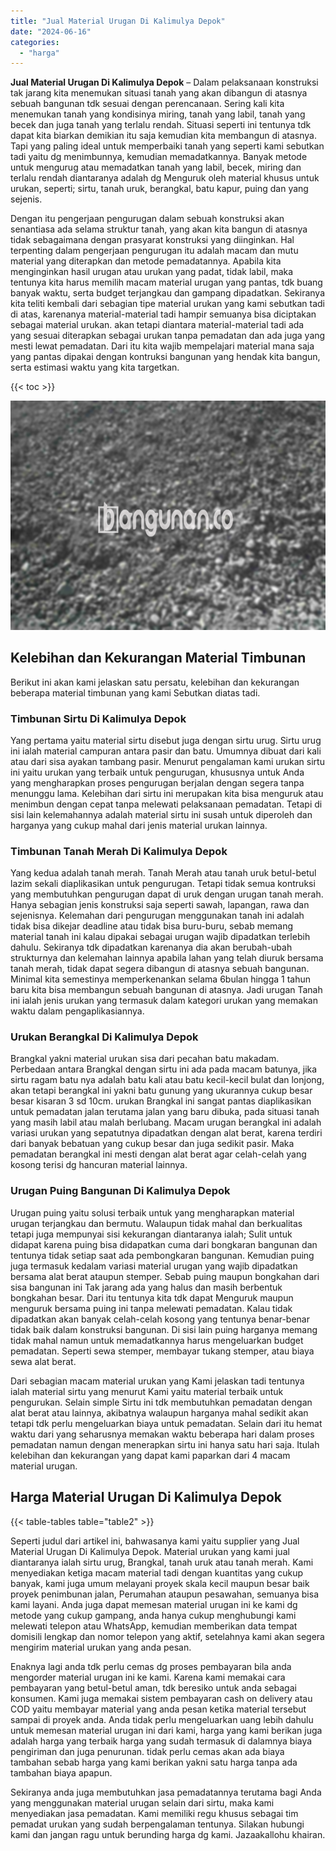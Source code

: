 ```yaml
---
title: "Jual Material Urugan Di Kalimulya Depok"
date: "2024-06-16"
categories: 
  - "harga"
---
```


**Jual Material Urugan Di Kalimulya Depok** – Dalam pelaksanaan konstruksi tak jarang kita menemukan situasi tanah yang akan dibangun di atasnya sebuah bangunan tdk sesuai dengan perencanaan. Sering kali kita menemukan tanah yang kondisinya miring, tanah yang labil, tanah yang becek dan juga tanah yang terlalu rendah. Situasi seperti ini tentunya tdk dapat kita biarkan demikian itu saja kemudian kita membangun di atasnya. Tapi yang paling ideal untuk memperbaiki tanah yang seperti kami sebutkan tadi yaitu dg menimbunnya, kemudian memadatkannya. Banyak metode untuk mengurug atau memadatkan tanah yang labil, becek, miring dan terlalu rendah diantaranya adalah dg Menguruk oleh material khusus untuk urukan, seperti; sirtu, tanah uruk, berangkal, batu kapur, puing dan yang sejenis.

Dengan itu pengerjaan pengurugan dalam sebuah konstruksi akan senantiasa ada selama struktur tanah, yang akan kita bangun di atasnya tidak sebagaimana dengan prasyarat konstruksi yang diinginkan. Hal terpenting dalam pengerjaan pengurugan itu adalah macam dan mutu material yang diterapkan dan metode pemadatannya. Apabila kita menginginkan hasil urugan atau urukan yang padat, tidak labil, maka tentunya kita harus memilih macam material urugan yang pantas, tdk buang banyak waktu, serta budget terjangkau dan gampang dipadatkan. Sekiranya kita teliti kembali dari sebagian tipe material urukan yang kami sebutkan tadi di atas, karenanya material-material tadi hampir semuanya bisa diciptakan sebagai material urukan. akan tetapi diantara material-material tadi ada yang sesuai diterapkan sebagai urukan tanpa pemadatan dan ada juga yang mesti lewat pemadatan. Dari itu kita wajib mempelajari material mana saja yang pantas dipakai dengan kontruksi bangunan yang hendak kita bangun, serta estimasi waktu yang kita targetkan.

{{< toc >}}

![Jual Material Urugan Di Kalimulya Depok](/images/jual-urugan-11.png)

## Kelebihan dan Kekurangan Material Timbunan

Berikut ini akan kami jelaskan satu persatu, kelebihan dan kekurangan beberapa material timbunan yang kami Sebutkan diatas tadi.

### Timbunan Sirtu Di Kalimulya Depok

Yang pertama yaitu material sirtu disebut juga dengan sirtu urug. Sirtu urug ini ialah material campuran antara pasir dan batu. Umumnya dibuat dari kali atau dari sisa ayakan tambang pasir. Menurut pengalaman kami urukan sirtu ini yaitu urukan yang terbaik untuk pengurugan, khususnya untuk Anda yang mengharapkan proses pengurugan berjalan dengan segera tanpa menunggu lama. Kelebihan dari sirtu ini merupakan kita bisa menguruk atau menimbun dengan cepat tanpa melewati pelaksanaan pemadatan. Tetapi di sisi lain kelemahannya adalah material sirtu ini susah untuk diperoleh dan harganya yang cukup mahal dari jenis material urukan lainnya.

### Timbunan Tanah Merah Di Kalimulya Depok

Yang kedua adalah tanah merah. Tanah Merah atau tanah uruk betul-betul lazim sekali diaplikasikan untuk pengurugan. Tetapi tidak semua kontruksi yang membutuhkan pengurugan dapat di uruk dengan urugan tanah merah. Hanya sebagian jenis konstruksi saja seperti sawah, lapangan, rawa dan sejenisnya. Kelemahan dari pengurugan menggunakan tanah ini adalah tidak bisa dikejar deadline atau tidak bisa buru-buru, sebab memang material tanah ini kalau dipakai sebagai urugan wajib dipadatkan terlebih dahulu. Sekiranya tdk dipadatkan karenanya dia akan berubah-ubah strukturnya dan kelemahan lainnya apabila lahan yang telah diuruk bersama tanah merah, tidak dapat segera dibangun di atasnya sebuah bangunan. Minimal kita semestinya memperkenankan selama 6bulan hingga 1 tahun baru kita bisa membangun sebuah bangunan di atasnya. Jadi urugan Tanah ini ialah jenis urukan yang termasuk dalam kategori urukan yang memakan waktu dalam pengaplikasiannya.

### Urukan Berangkal Di Kalimulya Depok

Brangkal yakni material urukan sisa dari pecahan batu makadam. Perbedaan antara Brangkal dengan sirtu ini ada pada macam batunya, jika sirtu ragam batu nya adalah batu kali atau batu kecil-kecil bulat dan lonjong, akan tetapi berangkal ini yakni batu gunung yang ukurannya cukup besar besar kisaran 3 sd 10cm. urukan Brangkal ini sangat pantas diaplikasikan untuk pemadatan jalan terutama jalan yang baru dibuka, pada situasi tanah yang masih labil atau malah berlubang. Macam urugan berangkal ini adalah variasi urukan yang sepatutnya dipadatkan dengan alat berat, karena terdiri dari banyak bebatuan yang cukup besar dan juga sedikit pasir. Maka pemadatan berangkal ini mesti dengan alat berat agar celah-celah yang kosong terisi dg hancuran material lainnya.

### Urugan Puing Bangunan Di Kalimulya Depok

Urugan puing yaitu solusi terbaik untuk yang mengharapkan material urugan terjangkau dan bermutu. Walaupun tidak mahal dan berkualitas tetapi juga mempunyai sisi kekurangan diantaranya ialah; Sulit untuk didapat karena puing bisa didapatkan cuma dari bongkaran bangunan dan tentunya tidak setiap saat ada pembongkaran bangunan. Kemudian puing juga termasuk kedalam variasi material urugan yang wajib dipadatkan bersama alat berat ataupun stemper. Sebab puing maupun bongkahan dari sisa bangunan ini Tak jarang ada yang halus dan masih berbentuk bongkahan besar. Dari itu tentunya kita tdk dapat Menguruk maupun menguruk bersama puing ini tanpa melewati pemadatan. Kalau tidak dipadatkan akan banyak celah-celah kosong yang tentunya benar-benar tidak baik dalam konstruksi bangunan. Di sisi lain puing harganya memang tidak mahal namun untuk memadatkannya harus mengeluarkan budget pemadatan. Seperti sewa stemper, membayar tukang stemper, atau biaya sewa alat berat.

Dari sebagian macam material urukan yang Kami jelaskan tadi tentunya ialah material sirtu yang menurut Kami yaitu material terbaik untuk pengurukan. Selain simple Sirtu ini tdk membutuhkan pemadatan dengan alat berat atau lainnya, akibatnya walaupun harganya mahal sedikit akan tetapi tdk perlu mengeluarkan biaya untuk pemadatan. Selain dari itu hemat waktu dari yang seharusnya memakan waktu beberapa hari dalam proses pemadatan namun dengan menerapkan sirtu ini hanya satu hari saja. Itulah kelebihan dan kekurangan yang dapat kami paparkan dari 4 macam material urugan.

## Harga Material Urugan Di Kalimulya Depok

{{< table-tables table="table2" >}}

Seperti judul dari artikel ini, bahwasanya kami yaitu supplier yang Jual Material Urugan Di Kalimulya Depok. Material urukan yang kami jual diantaranya ialah sirtu urug, Brangkal, tanah uruk atau tanah merah. Kami menyediakan ketiga macam material tadi dengan kuantitas yang cukup banyak, kami juga umum melayani proyek skala kecil maupun besar baik proyek penimbunan jalan, Perumahan ataupun pesawahan, semuanya bisa kami layani. Anda juga dapat memesan material urugan ini ke kami dg metode yang cukup gampang, anda hanya cukup menghubungi kami melewati telepon atau WhatsApp, kemudian memberikan data tempat domisili lengkap dan nomor telepon yang aktif, setelahnya kami akan segera mengirim material urukan yang anda pesan.

Enaknya lagi anda tdk perlu cemas dg proses pembayaran bila anda mengorder material urugan ini ke kami. Karena kami memakai cara pembayaran yang betul-betul aman, tdk beresiko untuk anda sebagai konsumen. Kami juga memakai sistem pembayaran cash on delivery atau COD yaitu membayar material yang anda pesan ketika material tersebut sampai di proyek anda. Anda tidak perlu mengeluarkan uang lebih dahulu untuk memesan material urugan ini dari kami, harga yang kami berikan juga adalah harga yang terbaik harga yang sudah termasuk di dalamnya biaya pengiriman dan juga penurunan. tidak perlu cemas akan ada biaya tambahan sebab harga yang kami berikan yakni satu harga tanpa ada tambahan biaya apapun.

Sekiranya anda juga membutuhkan jasa pemadatannya terutama bagi Anda yang menggunakan material urugan selain dari sirtu, maka kami menyediakan jasa pemadatan. Kami memiliki regu khusus sebagai tim pemadat urukan yang sudah berpengalaman tentunya. Silakan hubungi kami dan jangan ragu untuk berunding harga dg kami. Jazaakallohu khairan.
